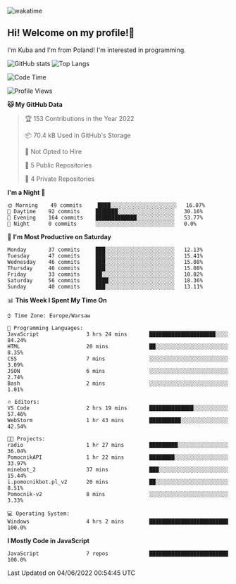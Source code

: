 ![wakatime](https://wakatime.com/badge/user/29588d82-8771-4fcd-a301-6a9b9976125e.svg)
## Hi! Welcome on my profile!👋
I'm Kuba and I'm from Poland! I'm interested in programming.

![GitHub stats](https://github-readme-stats.vercel.app/api?username=xKubsoneQ&show_icons=true&theme=dark)
![Top Langs](https://github-readme-stats.vercel.app/api/top-langs/?username=xKubsoneQ&theme=dark)

<!--START_SECTION:waka-->
![Code Time](http://img.shields.io/badge/Code%20Time-0%20secs-blue)

![Profile Views](http://img.shields.io/badge/Profile%20Views-8-blue)

**🐱 My GitHub Data** 

> 🏆 153 Contributions in the Year 2022
 > 
> 📦 70.4 kB Used in GitHub's Storage 
 > 
> 🚫 Not Opted to Hire
 > 
> 📜 5 Public Repositories 
 > 
> 🔑 4 Private Repositories  
 > 
**I'm a Night 🦉** 

```text
🌞 Morning    49 commits     ████░░░░░░░░░░░░░░░░░░░░░   16.07% 
🌆 Daytime    92 commits     ███████░░░░░░░░░░░░░░░░░░   30.16% 
🌃 Evening    164 commits    █████████████░░░░░░░░░░░░   53.77% 
🌙 Night      0 commits      ░░░░░░░░░░░░░░░░░░░░░░░░░   0.0%

```
📅 **I'm Most Productive on Saturday** 

```text
Monday       37 commits     ███░░░░░░░░░░░░░░░░░░░░░░   12.13% 
Tuesday      47 commits     ███░░░░░░░░░░░░░░░░░░░░░░   15.41% 
Wednesday    46 commits     ███░░░░░░░░░░░░░░░░░░░░░░   15.08% 
Thursday     46 commits     ███░░░░░░░░░░░░░░░░░░░░░░   15.08% 
Friday       33 commits     ██░░░░░░░░░░░░░░░░░░░░░░░   10.82% 
Saturday     56 commits     ████░░░░░░░░░░░░░░░░░░░░░   18.36% 
Sunday       40 commits     ███░░░░░░░░░░░░░░░░░░░░░░   13.11%

```


📊 **This Week I Spent My Time On** 

```text
⌚︎ Time Zone: Europe/Warsaw

💬 Programming Languages: 
JavaScript               3 hrs 24 mins       █████████████████████░░░░   84.24% 
HTML                     20 mins             ██░░░░░░░░░░░░░░░░░░░░░░░   8.35% 
CSS                      7 mins              ░░░░░░░░░░░░░░░░░░░░░░░░░   3.09% 
JSON                     6 mins              ░░░░░░░░░░░░░░░░░░░░░░░░░   2.74% 
Bash                     2 mins              ░░░░░░░░░░░░░░░░░░░░░░░░░   1.01%

🔥 Editors: 
VS Code                  2 hrs 19 mins       ██████████████░░░░░░░░░░░   57.46% 
WebStorm                 1 hr 43 mins        ██████████░░░░░░░░░░░░░░░   42.54%

🐱‍💻 Projects: 
radio                    1 hr 27 mins        █████████░░░░░░░░░░░░░░░░   36.04% 
PomocnikAPI              1 hr 22 mins        ████████░░░░░░░░░░░░░░░░░   33.97% 
minebot_2                37 mins             ███░░░░░░░░░░░░░░░░░░░░░░   15.44% 
i.pomocnikbot.pl_v2      20 mins             ██░░░░░░░░░░░░░░░░░░░░░░░   8.51% 
Pomocnik-v2              8 mins              ░░░░░░░░░░░░░░░░░░░░░░░░░   3.33%

💻 Operating System: 
Windows                  4 hrs 2 mins        █████████████████████████   100.0%

```

**I Mostly Code in JavaScript** 

```text
JavaScript               7 repos             █████████████████████████   100.0%

```



 Last Updated on 04/06/2022 00:54:45 UTC
<!--END_SECTION:waka-->
